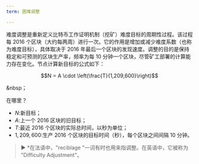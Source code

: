 ```yaml
---
term: 困难调整

---
```

难度调整是重新定义比特币工作证明机制（挖矿）难度目标的周期性过程。该过程每 2016 个区块（大约每两周）进行一次。它的作用是增加或减少难度系数（也称为难度目标），具体取决于 2016 年最后一个区块的发现速度。调整的目的是保持稳定和可预测的区块生产率，频率为每 10 分钟一个区块，尽管矿工部署的计算能力存在变化。节点计算新目标的公式如下：

$$N = A \cdot \left(\frac{T}{1,209,600}\right)$$

&nbsp；

在哪里？


- $N$:新目标；
- $A$:上一个 2016 区块的旧目标；
- $T$:最近 2016 个区块的实际总时间，以秒为单位；
- $1,209,600$:生产 2016 个区块的目标时间（秒），每个区块之间间隔 10 分钟。

> ► *在法语中，"reciblage "一词有时也用来指调整。在英语中，它被称为 "Difficulty Adjustment"。